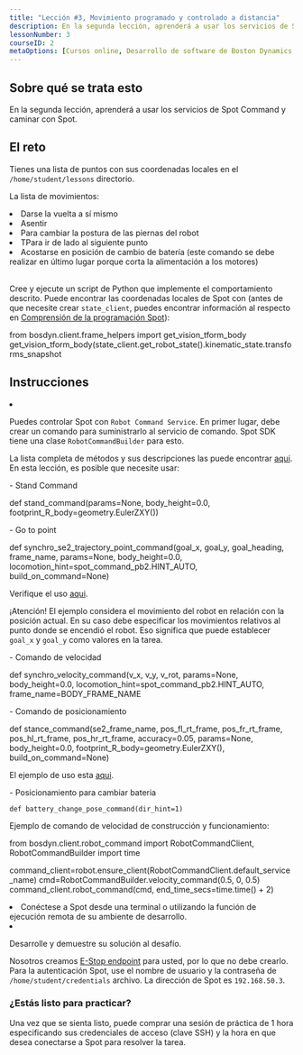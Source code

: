 ```yaml
---
title: "Lección #3, Movimiento programado y controlado a distancia"
description: En la segunda lección, aprenderá a usar los servicios de Spot Command y caminar con Spot.
lessonNumber: 3
courseID: 2
metaOptions: [Cursos online, Desarrollo de software de Boston Dynamics Spot]
---
```


<section class="container__narrow">

## Sobre qué se trata esto

En la segunda lección, aprenderá a usar los servicios de Spot Command y caminar con Spot.

</section>


<section class="container__narrow">

## El reto

Tienes una lista de puntos con sus coordenadas locales en el <code>/home/student/lessons</code> directorio.

La lista de movimientos:

<List>
<li>Darse la vuelta a sí mismo</li>
<li>Asentir</li>
<li>Para cambiar la postura de las piernas del robot</li>
<li>TPara ir de lado al siguiente punto</li>
<li>Acostarse en posición de cambio de batería (este comando se debe realizar en último lugar porque corta la alimentación a los motores)</li>
</List>

<br>

Cree y ejecute un script de Python que implemente el comportamiento descrito. Puede encontrar las coordenadas locales de Spot con (antes de que necesite crear <code>state_client</code>, puedes encontrar información al respecto en [Comprensión de la programación Spot](https://dev.bostondynamics.com/docs/python/understanding_spot_programming)):


<lessonCodeWrapper language="python" codeClass="big-code">
from bosdyn.client.frame_helpers import get_vision_tform_body
get_vision_tform_body(state_client.get_robot_state().kinematic_state.transforms_snapshot
</lessonCodeWrapper>

</section>

<section class="container__reg">

## Instrucciones

<List type="numbers">

<li>

Puedes controlar Spot con <code>Robot Command Service</code>. En primer lugar, debe crear un comando para suministrarlo al servicio de comando. Spot SDK tiene una clase <code>RobotCommandBuilder</code> para esto. 

La lista completa de métodos y sus descripciones las puede encontrar [aqui](https://github.com/boston-dynamics/spot-sdk/blob/7ce5c5f31f4e1e45e9ff4be29fb097e258b75919/python/bosdyn-client/src/bosdyn/client/robot_command.py#L593). En esta lección, es posible que necesite usar:

\- Stand Command 

<lessonCodeWrapper language="python" codeClass="big-code">
def stand_command(params=None, body_height=0.0, footprint_R_body=geometry.EulerZXY())
</lessonCodeWrapper>

\- Go to point 

<lessonCodeWrapper language="python" codeClass="big-code">
def synchro_se2_trajectory_point_command(goal_x, goal_y, goal_heading, frame_name, params=None, body_height=0.0, locomotion_hint=spot_command_pb2.HINT_AUTO, build_on_command=None)
</lessonCodeWrapper>

Verifique el uso [aqui]("https://github.com/boston-dynamics/spot-sdk/blob/master/python/examples/frame_trajectory_command/frame_trajectory_command.py).

¡Atención! El ejemplo considera el movimiento del robot en relación con la posición actual. En su caso debe especificar los movimientos relativos al punto donde se encendió el robot. Eso significa que puede establecer <code>goal_x</code> y <code>goal_y</code> como valores en la tarea.

\- Comando de velocidad

<lessonCodeWrapper language="python" codeClass="big-code">
def synchro_velocity_command(v_x, v_y, v_rot, params=None, body_height=0.0, locomotion_hint=spot_command_pb2.HINT_AUTO, frame_name=BODY_FRAME_NAME
</lessonCodeWrapper>

\- Comando de posicionamiento

<lessonCodeWrapper language="python" codeClass="big-code">
def stance_command(se2_frame_name, pos_fl_rt_frame, pos_fr_rt_frame, pos_hl_rt_frame, pos_hr_rt_frame, accuracy=0.05, params=None, body_height=0.0, footprint_R_body=geometry.EulerZXY(), build_on_command=None)
</lessonCodeWrapper>

El ejemplo de uso esta [aqui](https://github.com/boston-dynamics/spot-sdk/blob/91ed30607264e795699995d6d7834ba0c8a94d36/python/examples/stance/stance_in_place.py).


\- Posicionamiento para cambiar bateria

<code>def battery_change_pose_command(dir_hint=1)</code>

Ejemplo de comando de velocidad de construcción y funcionamiento:

<lessonCodeWrapper language="python" codeClass="big-code">
from bosdyn.client.robot_command import RobotCommandClient, RobotCommandBuilder
import time

command_client=robot.ensure_client(RobotCommandClient.default_service_name)
cmd=RobotCommandBuilder.velocity_command(0.5, 0, 0.5)
command_client.robot_command(cmd, end_time_secs=time.time() + 2)
</lessonCodeWrapper>

</li>

<li>
Conéctese a Spot desde una terminal o utilizando la función de ejecución remota de su ambiente de desarrollo.
</li>

<li>

Desarrolle y demuestre su solución al desafío.

Nosotros creamos [E-Stop endpoint](https://dev.bostondynamics.com/python/examples/estop/readme) para usted, por lo que no debe crearlo. Para la autenticación Spot, use el nombre de usuario y la contraseña de <code>/home/student/credentials</code> archivo. La dirección de Spot es <code>192.168.50.3</code>.

</li>

</List>
</section>

<section class="container__narrow">

### ¿Estás listo para practicar?

Una vez que se sienta listo, puede comprar una sesión de práctica de 1 hora especificando sus credenciales de acceso (clave SSH) y la hora en que desea conectarse a Spot para resolver la tarea.

##### <LessonButtonLink src="https://dapp.spot-sdk.education/#/checkout" text="Alquile un Spot" />

</section>